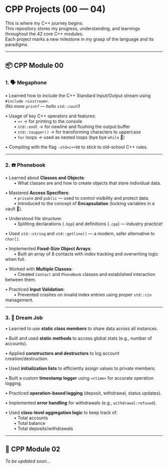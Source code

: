 # CPP Projects (00 — 04)

This is where my C++ journey begins.  
This repository stores my progress, understanding, and learnings throughout the 42 core C++ modules.  
Each project marks a new milestone in my grasp of the language and its paradigms.

---

## 📦 CPP Module 00

### 1. 🗣️ Megaphone

• Learned how to include the C++ Standard Input/Output stream using `#include <iostream>`.  
  _(No more `printf` — hello `std::cout`!)_

• Usage of key C++ operators and features:  
  • `<<` → for printing to the console  
  • `std::endl` → for newline and flushing the output buffer  
  • `std::toupper()` → for transforming characters to uppercase  
  • `for` loops → used as nested loops (bye bye `while` 👋)

• Compiling with the flag `-std=c++98` to stick to old-school C++ rules.

---

### 2. ☎️ Phonebook

• Learned about **Classes and Objects**:  
  • What classes are and how to create objects that store individual data.

• Mastered **Access Specifiers**:  
  • `private` and `public` — used to control visibility and protect data.  
  • Introduced to the concept of **Encapsulation** (locking variables in a vault 🔐).

• Understood file structure:  
  • Splitting declarations (`.hpp`) and definitions (`.cpp`) — industry practice!

• Used `std::string` and `std::getline()` — a modern, safer alternative to `char[]`.

• Implemented **Fixed-Size Object Arrays**:  
  • Built an array of 8 contacts with index tracking and overwriting logic when full.

• Worked with **Multiple Classes**:  
  • Created `Contact` and `PhoneBook` classes and established interaction between them.

• Practiced **Input Validation**:  
  • Prevented crashes on invalid index entries using proper `std::cin` management.

---

### 3. 💼 Dream Job

• Learned to use **static class members** to share data across all instances.

• Built and used **static methods** to access global stats (e.g., number of accounts).

• Applied **constructors and destructors** to log account creation/destruction.

• Used **initialization lists** to efficiently assign values to private members.

• Built a custom **timestamp logger** using `<ctime>` for accurate operation logging.

• Practiced **operation-based logging** (deposit, withdrawal, status updates).

• Implemented **error handling** for withdrawals (e.g., `withdrawal:refused`).

• Used **class-level aggregation logic** to keep track of:  
  • Total accounts  
  • Total balance  
  • Total deposits/withdrawals

---

## 🚀 CPP Module 02

_To be updated soon..._

